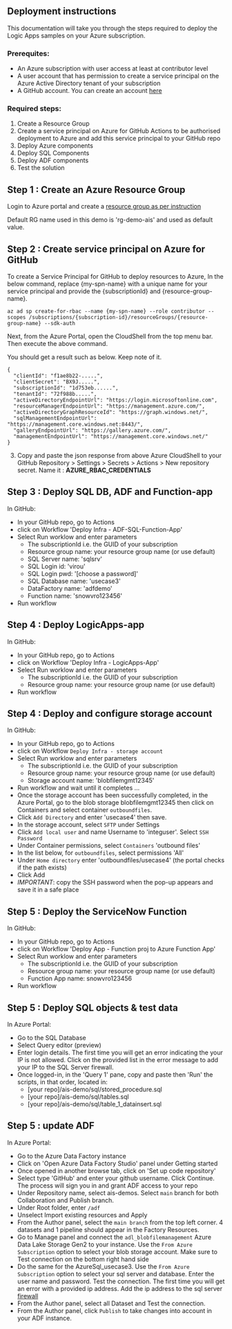 
## Deployment instructions
This documentation will take you through the steps required to deploy the Logic Apps samples on your Azure subscription.

### Prerequites:
- An Azure subscription with user access at least at contributor level
- A user account that has permission to create a service principal on the Azure Active Directory tenant of your subscription
- A GitHub account. You can create an account [here](https://github.com/join?source=login)

### Required steps:
1. Create a Resource Group
1. Create a service principal on Azure for GitHub Actions to be authorised deployment to Azure and add this service principal to your GitHub repo
1. Deploy Azure components
1. Deploy SQL Components
1. Deploy ADF components
1. Test the solution

## Step 1 : Create an Azure Resource Group

Login to Azure portal and create a [resource group as per instruction](https://docs.microsoft.com/en-us/azure/azure-resource-manager/management/manage-resource-groups-portal#create-resource-groups)

Default RG name used in this demo is 'rg-demo-ais' and used as default value.

## Step 2 : Create service principal on Azure for GitHub

To create a Service Principal for GitHub to deploy resources to Azure, In the below command, replace {my-spn-name} with a unique name for your service principal and provide the {subscriptionId} and {resource-group-name}.

```
az ad sp create-for-rbac --name {my-spn-name} --role contributor --scopes /subscriptions/{subscription-id}/resourceGroups/{resource-group-name} --sdk-auth
```

Next, from the Azure Portal, open the CloudShell from the top menu bar. Then execute the above command.

You should get a result such as below. Keep note of it.

```
{
  "clientId": "f1ae8b22-.....",
  "clientSecret": "BX9J.....",
  "subscriptionId": "1d753eb......",
  "tenantId": "72f988b.....",
  "activeDirectoryEndpointUrl": "https://login.microsoftonline.com",
  "resourceManagerEndpointUrl": "https://management.azure.com/",
  "activeDirectoryGraphResourceId": "https://graph.windows.net/",
  "sqlManagementEndpointUrl": "https://management.core.windows.net:8443/",
  "galleryEndpointUrl": "https://gallery.azure.com/",
  "managementEndpointUrl": "https://management.core.windows.net/"
}
```
3. Copy and paste the json response from above Azure CloudShell to your GitHub Repository > Settings > Secrets > Actions > New repository secret. Name it : **AZURE_RBAC_CREDENTIALS**

## Step 3 : Deploy SQL DB, ADF and Function-app

In GitHub:
- In your GitHub repo, go to Actions
- click on Workflow 'Deploy Infra - ADF-SQL-Function-App'
- Select Run worklow and enter parameters
   - The subscriptionId i.e. the GUID of your subscription
   - Resource group name:  your resource group name (or use default)
   - SQL Server name: 'sqlsrv'
   - SQL Login id: 'virou'
   - SQL Login pwd: '[choose a password]'
   - SQL Database name: 'usecase3'
   - DataFactory name: 'adfdemo'
   - Function name: 'snowvro123456'
- Run workflow

## Step 4 : Deploy LogicApps-app

In GitHub:
- In your GitHub repo, go to Actions
- click on Workflow 'Deploy Infra - LogicApps-App'
- Select Run worklow and enter parameters
   - The subscriptionId i.e. the GUID of your subscription
   - Resource group name:  your resource group name (or use default)
- Run workflow

## Step 4 : Deploy and configure storage account

In GitHub:
- In your GitHub repo, go to Actions
- click on Workflow `Deploy Infra - storage account`
- Select Run worklow and enter parameters
   - The subscriptionId i.e. the GUID of your subscription
   - Resource group name:  your resource group name (or use default)
   - Storage account name: 'blobfilemgmt12345'
- Run workflow and wait until it completes ...
- Once the storage account has been successfully completed, in the Azure Portal, go to the blob storage blobfilemgmt12345 then click on Containers and select container `outboundfiles`.
- Click `Add Directory` and enter 'usecase4' then save.
- In the storage account, select `SFTP` under Settings
- Click `Add local user` and name Username to 'integuser'. Select `SSH Password`
- Under Container permissions, select `Containers` 'outbound files'
- In the list below, for `outboundfiles`, select permissions 'All'
- Under `Home directory` enter 'outboundfiles/usecase4' (the portal checks if the path exists)
- Click Add
- *IMPORTANT*: copy the SSH password when the pop-up appears and save it in a safe place

## Step 5 : Deploy the ServiceNow Function

In GitHub:
- In your GitHub repo, go to Actions
- click on Workflow 'Deploy App - Function proj to Azure Function App'
- Select Run worklow and enter parameters
   - The subscriptionId i.e. the GUID of your subscription
   - Resource group name:  your resource group name (or use default)
   - Function App name: snowvro123456
- Run workflow

   
## Step 5 : Deploy SQL objects & test data

In Azure Portal:
- Go to the SQL Database
- Select Query editor (preview)
- Enter login details. The first time you will get an error indicating the your IP is not allowed. Click on the provided list in the error message to add your IP to the SQL Server firewall.
- Once logged-in, in the 'Query 1' pane, copy and paste then 'Run' the scripts, in that order, located in:
   -  [your repo]/ais-demo/sql/stored_procedure.sql
   -  [your repo]/ais-demo/sql/tables.sql
   -  [your repo]/ais-demo/sql/table_1_datainsert.sql

## Step 5 : update ADF

In Azure Portal:
- Go to the Azure Data Factory instance
- Click on 'Open Azure Data Factory Studio' panel under Getting started
- Once opened in another browse tab, click on 'Set up code repository'
- Select type 'GitHub' and enter your github username. Click Continue. The process will sign you in and grant ADF access to your repo
- Under Repository name, select ais-demos. Select `main` branch for both Collaboration and Publish branch.
- Under Root folder, enter `/adf`
- Unselect Import existing resources and Apply
- From the Author panel, select the `main branch` from the top left corner. 4 datasets and 1 pipeline should appear in the Factory Resources.
- Go to Manage panel and connect the `adl_blobfilemanagement` Azure Data Lake Storage Gen2 to your instance. Use the `From Azure Subscription` option to select your blob storage account. Make sure to Test connection on the bottom right hand side
- Do the same for the AzureSql_usecase3. Use the `From Azure Subscription` option to select your sql server and database. Enter the user name and password. Test the connection. The first time you will get an error with a provided ip address. Add the ip address to the sql server [firewall](https://docs.microsoft.com/en-us/azure/azure-sql/database/firewall-create-server-level-portal-quickstart)
- From the Author panel, select all Dataset and Test the connection.
- From the Author panel, click `Publish` to take changes into account in your ADF instance.
